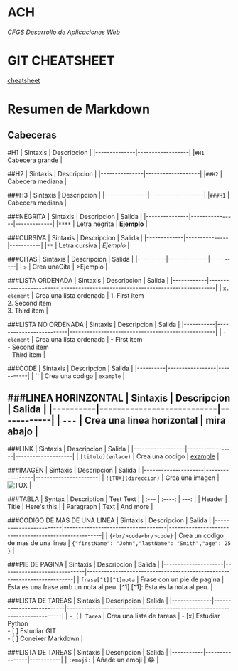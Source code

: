 # ACH
*CFGS Desarrollo de Aplicaciones Web*

#  GIT CHEATSHEET

[cheatsheet](./git.md)

# Resumen de Markdown

## Cabeceras


#H1
|   Sintaxis   | Descripcion      |
|--------------|------------------|
|`#H1`         | Cabecera grande  |



##H2
|   Sintaxis    | Descripcion       |
|---------------|-------------------|
|`##H2`         | Cabecera mediana  |

###H3
|   Sintaxis    | Descripcion       |
|---------------|-------------------|
|`###H1`        | Cabecera mediana  |

###NEGRITA
|   Sintaxis    | Descripcion    | Salida      |
|---------------|----------------|-------------|
|`****`           | Letra negrita  | **Ejemplo** |

###CURSIVA
|   Sintaxis  | Descripcion   | Salida    |
|-------------|---------------|-----------|
|`**`           | Letra cursiva | *Ejemplo* |

###CITAS
| Sintaxis | Descripcion  | Salida   |
|----------|--------------|----------|
| `>`      | Crea unaCita | >Ejemplo |

###LISTA ORDENADA
| Sintaxis   | Descripcion             | Salida                                               |
|------------|-------------------------|------------------------------------------------------|
| `x. element` | Crea una lista ordenada | 1. First item<br/> 2. Second item<br/> 3. Third item |

###LISTA NO ORDENADA
| Sintaxis  | Descripcion             | Salida                                            |
|-----------|-------------------------|---------------------------------------------------|
| `- element` | Crea una lista ordenada | - First item<br/> - Second item<br/> - Third item |

###CODE
| Sintaxis | Descripcion     | Salida    |
|----------|-----------------|-----------|
| ``       | Crea una codigo | `example` |

###LINEA HORINZONTAL
| Sintaxis | Descripcion               | Salida     |
|----------|---------------------------|------------|
| `---`      | Crea una linea horizontal | mira abajo |
---

###LINK
| Sintaxis         | Descripcion     | Salida             |
|------------------|-----------------|--------------------|
| `[titulo](enlace)` | Crea una codigo | [example](example) |

###IMAGEN
| Sintaxis            | Descripcion     | Salida               |
|---------------------|-----------------|----------------------|
| `![TUX](direccion)` | Crea una imagen | ![TUX](https://cdn.pixabay.com/photo/2016/03/08/20/03/flag-1244649_960_720.jpg) |

###TABLA
| Syntax      | Description | Test Text     |
| :---        |    :----:   |          ---: |
| Header      | Title       | Here's this   |
| Paragraph   | Text        | And more      |

###CODIGO DE MAS DE UNA LINEA
| Sintaxis               | Descripcion                        | Salida                                               |
|------------------------|------------------------------------|------------------------------------------------------|
| `{<br/>code<br/>code}` | Crea un codigo de mas de una linea | ```{"firstName": "John","lastName": "Smith","age": 25 }``` |

###PIE DE PAGINA
| Sintaxis            | Descripcion                 | Salida                                                                  |
|---------------------|-----------------------------|-------------------------------------------------------------------------|
| `frase[^1][^1]nota` | Frase con un pie de pagina  | Esta es una frase amb un nota al peu. [^1] [^1]: Esta és la nota al peu. |

###LISTA DE TAREAS
| Sintaxis     | Descripcion              | Salida                                                                     |
|--------------|--------------------------|----------------------------------------------------------------------------|
| `- [] Tarea` | Crea una lista de tareas | - [x] Estudiar Python<br/> - [ ] Estudiar GIT<br/> - [ ] Coneixer Markdown |

###LISTA DE TAREAS
| Sintaxis  | Descripcion    | Salida    |
|-----------|----------------|-----------|
| `:emoji:` | Añade un emoji | :joy:     |


